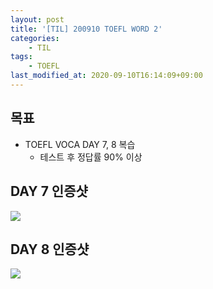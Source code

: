 ```yaml
---
layout: post
title: '[TIL] 200910 TOEFL WORD 2'
categories: 
    - TIL
tags: 
    - TOEFL
last_modified_at: 2020-09-10T16:14:09+09:00
---
```

## 목표
- TOEFL VOCA DAY 7, 8 복습
    - 테스트 후 정답률 90% 이상

## DAY 7 인증샷
![]({{site.img_path}}/2020-09-10-TIL-200910-TOEFL-WORD-2/Day7.png)

## DAY 8 인증샷
![]({{site.img_path}}/2020-09-10-TIL-200910-TOEFL-WORD-2/Day8.png)